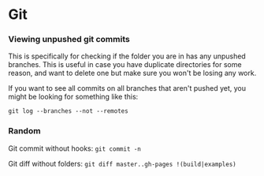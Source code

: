 # Git

### Viewing unpushed git commits

This is specifically for checking if the folder you are in has any unpushed branches. This is useful in case you have duplicate directories for some reason, and want to delete one but make sure you won't be losing any work.

If you want to see all commits on all branches that aren't pushed yet, you might be looking for something like this:

    git log --branches --not --remotes

### Random

Git commit without hooks: `git commit -n`

Git diff without folders: `git diff master..gh-pages !(build|examples)`